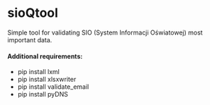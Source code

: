 sioQtool
========
Simple tool for validating SIO (System Informacji Oświatowej) most important data.

#### Additional requirements:
* pip install lxml
* pip install xlsxwriter
* pip install validate_email
* pip install pyDNS
